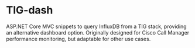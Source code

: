 # TIG-dash
ASP.NET Core MVC snippets to query InfluxDB from a TIG stack, providing an alternative dashboard option. Originally designed for Cisco Call Manager performance monitoring, but adaptable for other use cases.
